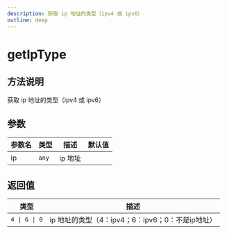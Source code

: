 ```yaml
---
description: 获取 ip 地址的类型（ipv4 或 ipv6）
outline: deep
---
```


# getIpType

## 方法说明

获取 ip 地址的类型（ipv4 或 ipv6）

## 参数

| 参数名 | 类型 | 描述 | 默认值 |
| --- | --- | --- | --- |
| ip | `any` | ip 地址 |  |

## 返回值

| 类型 | 描述 |
| --- | --- |
| `4 \| 6 \| 0` | ip 地址的类型（4：ipv4；6：ipv6；0：不是ip地址） |
